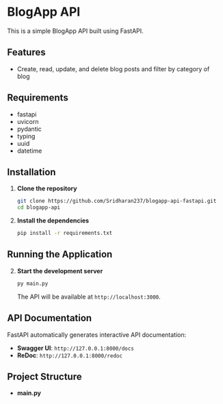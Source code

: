 # BlogApp API

This is a simple BlogApp API built using FastAPI.

## Features

- Create, read, update, and delete blog posts and filter by category of blog

## Requirements

- fastapi
- uvicorn
- pydantic
- typing
- uuid
- datetime

## Installation

1. **Clone the repository**

    ```sh
    git clone https://github.com/Sridharan237/blogapp-api-fastapi.git
    cd blogapp-api
    ```

2. **Install the dependencies**

    ```sh
    pip install -r requirements.txt
    ```

## Running the Application

2. **Start the development server**

    ```sh
    py main.py
    ```

    The API will be available at `http://localhost:3000`.

## API Documentation

FastAPI automatically generates interactive API documentation:

- **Swagger UI**: `http://127.0.0.1:8000/docs`
- **ReDoc**: `http://127.0.0.1:8000/redoc`

## Project Structure

- **main.py**

